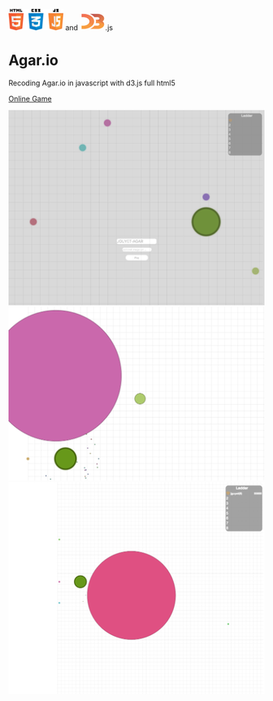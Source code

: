 <img src="./images/html.png" width="108"> and <img src="./images/d3.png" width="50">.js
# Agar.io
Recoding Agar.io in javascript with d3.js full html5

[Online Game](http://weoohh.com/agar)

<img src="./images/img0.png">
<img src="./images/img1.png">
<img src="./images/img2.png">
